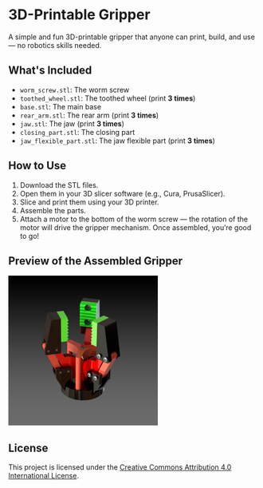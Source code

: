 # 3D-Printable Gripper

A simple and fun 3D-printable gripper that anyone can print, build, and use — no robotics skills needed.

## What's Included

- `worm_screw.stl`: The worm screw
- `toothed_wheel.stl`: The toothed wheel (print **3 times**)
- `base.stl`: The main base
- `rear_arm.stl`: The rear arm (print **3 times**)
- `jaw.stl`: The jaw (print **3 times**)
- `closing_part.stl`: The closing part
- `jaw_flexible_part.stl`: The jaw flexible part (print **3 times**)

## How to Use

1. Download the STL files.
2. Open them in your 3D slicer software (e.g., Cura, PrusaSlicer).
3. Slice and print them using your 3D printer.
4. Assemble the parts.
5. Attach a motor to the bottom of the worm screw — the rotation of the motor will drive the gripper mechanism. Once assembled, you’re good to go!

## Preview of the Assembled Gripper

<img src="gripper_image1.png" alt="Gripper Preview" width="300"/>

## License

This project is licensed under the [Creative Commons Attribution 4.0 International License](https://creativecommons.org/licenses/by/4.0/).
